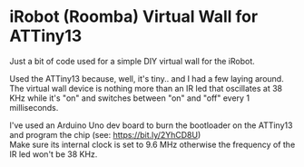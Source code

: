 # iRobot (Roomba) Virtual Wall for ATTiny13

Just a bit of code used for a simple DIY virtual wall for the iRobot.

Used the ATTiny13 because, well, it's tiny.. and I had a few laying around.  
The virtual wall device is nothing more than an IR led that oscillates at 38 KHz while it's "on" and switches between "on" and "off" every 1 milliseconds.

I've used an Arduino Uno dev board to burn the bootloader on the ATTiny13 and program the chip (see: https://bit.ly/2YhCD8U)  
Make sure its internal clock is set to 9.6 MHz otherwise the frequency of the IR led won't be 38 KHz.

